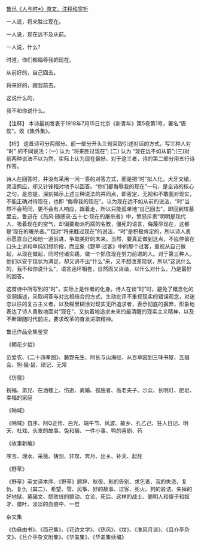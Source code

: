 [鲁迅《人与时※》原文、注释和赏析](https://www.vrrw.net/wx/9299.html)

一人说，将来胜过现在。

一人说，现在远不及从前。

一人说，什么?

时道，你们都侮辱我的现在。

从前好的，自己回去。

将来好的，跟我前去。

这说什么的，

我不和你说什么。

【注释】 本诗最初发表于1918年7月15日北京《新青年》第5卷第1号，署名“唐俟”。收《集外集》。

【析】 这首诗可分两部分。前一部分开头三句采取引述对话的方式，写三种人对 “时” 的不同说法：(一) 认为 “将来胜过现在”; (二) 认为 “现在远不如从前”;(三)对前两种说法不以为然，实际上认为现在最好。对于这三者，诗的第二部分用五行诗作答。



诗人在回答时，并没有采用一问一答的对答方式，而是把“时”拟人化，犬牙交错，灵活照应，却又针锋相对地予以回答。“你们都侮辱我的现在”一句，是全诗的核心之句，是总提，深刻揭示上述三种说法的共同点，即否定、无视和不敢面对现实，不能正确对待现在，也即 “侮辱我的现在”。认为现在远不如从前的说法，“时”当然不会苟同，更不会有人响应，跟着走，所以只能孤单地“自己回去”，即回到坟墓里去。鲁迅在《热风·随感录·五十七·现在的屠杀者》中，愤怒斥责“明明是现代人，吸着现在的空气，却偏要勒派朽腐的名教，僵死的语言，侮蔑尽现在，这都是‘现在的屠杀者。’”但对“将来胜过现在”的说法，“时”是积极肯定的，所以诗人表示愿意自己和他一道前进，争取美好的未来。当然，要真正做到这点，不应停留在口头上讲和单纯幻想阶段，而应象《野草·过客》中的那个过客，重视从自己做起，从现在做起，同时付诸实践，做一个抓住现在努力前进的人。对于第三种人，他们以安于现状为满足，却又讲不出“什么”来，又不想改革现状，所以“这说什么的，我不和你说什么”，语言连环相套，自然而又诙谐，以什么对什么，乃是最好的回答。

这首诗中所写到的“时”，实际上是作者的化身。诗人在谈“时”时，避免了概念化的空洞描述，采取问答与对比相结合的方式，生动批评不重视现实的错误观念，对迷恋以往的复古主义者，以及糊里糊涂对现实无所追求者，表示彻底的摒弃，形象地表达了诗人勇敢地面对“现在”，又执着地追求未来的最清醒的现实主义精神，以及不断跟随时代前进，要求改革的奋发进取精神。

鲁迅作品全集鉴赏

《朝花夕拾》

范爱农、《二十四孝图》、藤野先生、阿长与山海经、从百草园到三味书屋、五猖会、狗·猫·鼠、琐记、无常

《仿徨》

祝福、弟兄、在酒楼上、伤逝、离婚、孤独者、高老夫子、示众、长明灯、肥皂、幸福的家庭

《呐喊》

《呐喊》自序、阿Q正传、白光、端午节、风波、故乡、孔乙己、狂人日记、明天、社戏、头发的故事、兔和猫、一件小事、鸭的喜剧、药

《故事新编》

序言、理水、采薇、铸剑、非攻、奔月、出关、补天、起死

《野草》

《野草》英文译本序、《野草》题辞、秋夜、影的告别、求乞者、我的失恋、复仇、复仇〔其二〕、希望、雪、风筝、好的故事、过客、死火、狗的驳诘、失掉的好地狱、墓碣文、颓败线的颤动、立论、死后、这样的战士、聪明人和傻子和奴才、腊叶、淡淡的血痕中、一觉

杂文集

《伪自由书》、《而己集》、《花边文学》、《热风》、《坟》、《准风月谈》、《且介亭杂文》、《且介亭杂文附集》、《华盖集》、《华盖集续编》

